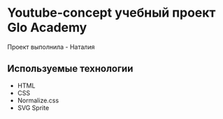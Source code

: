 # Youtube-concept учебный проект Glo Academy
Проект выполнила - Наталия

## Используемые технологии 
- HTML
- CSS
- Normalize.css
- SVG Sprite
